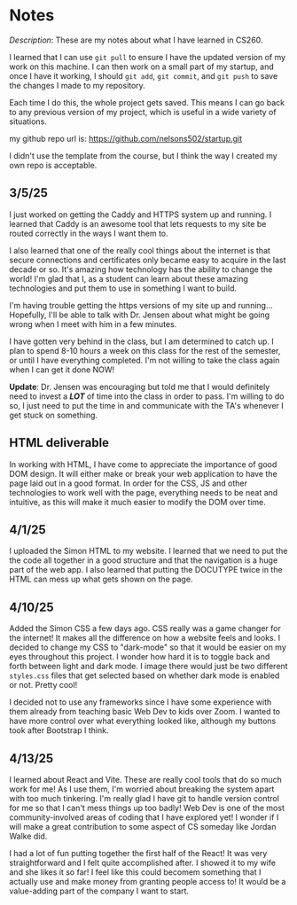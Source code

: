 # Notes
*Description*: These are my notes about what I have learned in CS260.

I learned that I can use `git pull` to ensure I have the updated version of my work on this machine. I can then work on a small part of my startup, and once I have it working, I should `git add`, `git commit`, and `git push` to save the changes I made to my repository. 

Each time I do this, the whole project gets saved. This means I can go back to any previous version of my project, which is useful in a wide variety of situations.

my github repo url is: https://github.com/nelsons502/startup.git

I didn't use the template from the course, but I think the way I created my own repo is acceptable.

## 3/5/25
I just worked on getting the Caddy and HTTPS system up and running. I learned that Caddy is an awesome tool that lets requests to my site be routed correctly in the ways I want them to. 

I also learned that one of the really cool things about the internet is that secure connections and certificates only became easy to acquire in the last decade or so. It's amazing how technology has the ability to change the world! I'm glad that I, as a student can learn about these amazing technologies and put them to use in something I want to build.

I'm having trouble getting the https versions of my site up and running... Hopefully, I'll be able to talk with Dr. Jensen about what might be going wrong when I meet with him in a few minutes.

I have gotten very behind in the class, but I am determined to catch up. I plan to spend 8-10 hours a week on this class for the rest of the semester, or until I have everything completed. I'm not willing to take the class again when I can get it done NOW!

**Update**: Dr. Jensen was encouraging but told me that I would definitely need to invest a ***LOT*** of time into the class in order to pass. I'm willing to do so, I just need to put the time in and communicate with the TA's whenever I get stuck on something.

## HTML deliverable
In working with HTML, I have come to appreciate the importance of good DOM design. It will either make or break your web application to have the page laid out in a good format. In order for the CSS, JS and other technologies to work well with the page, everything needs to be neat and intuitive, as this will make it much easier to modify the DOM over time.


## 4/1/25
I uploaded the Simon HTML to my website. I learned that we need to put the the code all together in a good structure and that the navigation is a huge part of the web app. I also learned that putting the DOCUTYPE twice in the HTML can mess up what gets shown on the page.

## 4/10/25
Added the Simon CSS a few days ago. CSS really was a game changer for the internet! It makes all the difference on how a website feels and looks. I decided to change my CSS to "dark-mode" so that it would be easier on my eyes throughout this project. I wonder how hard it is to toggle back and forth between light and dark mode. I image there would just be two different `styles.css` files that get selected based on whether dark mode is enabled or not. Pretty cool!

I decided not to use any frameworks since I have some experience with them already from teaching basic Web Dev to kids over Zoom. I wanted to have more control over what everything looked like, although my buttons took after Bootstrap I think.

## 4/13/25
I learned about React and Vite. These are really cool tools that do so much work for me! As I use them, I'm worried about breaking the system apart with too much tinkering. I'm really glad I have git to handle version control for me so that I can't mess things up too badly! Web Dev is one of the most community-involved areas of coding that I have explored yet! I wonder if I will make a great contribution to some aspect of CS someday like Jordan Walke did. 

I had a lot of fun putting together the first half of the React! It was very straightforward and I felt quite accomplished after. I showed it to my wife and she likes it so far! I feel like this could becomem something that I actually use and make money from granting people access to! It would be a value-adding part of the company I want to start.
